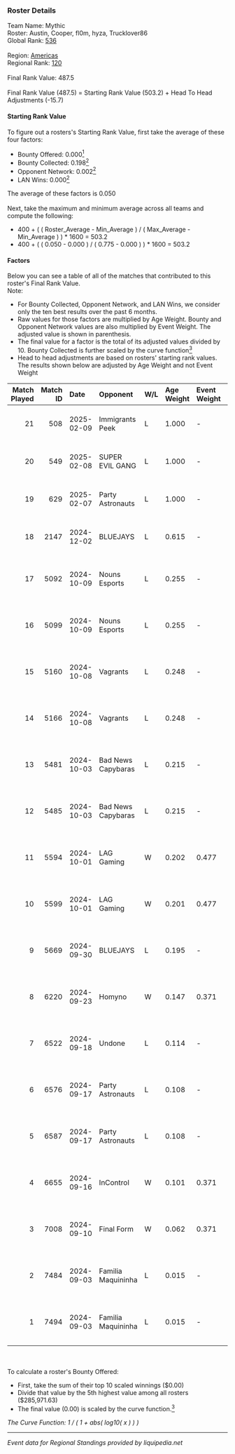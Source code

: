 ### Roster Details<br />
Team Name: Mythic<br />
Roster: Austin, Cooper, fl0m, hyza, Trucklover86<br />
Global Rank: [536](../../standings_global_2025_02_28.md)<br />
<br />
Region: [Americas]( ../../standings_americas_2025_02_28.md)<br />
Regional Rank: [120]( ../../standings_americas_2025_02_28.md)<br />
<br />
Final Rank Value:  487.5<br />
<br />
Final Rank Value (487.5) = Starting Rank Value (503.2) + Head To Head Adjustments (-15.7)<br />

#### Starting Rank Value<br />
To figure out a rosters's Starting Rank Value, first take the average of these four factors:<br />
- Bounty Offered: 0.000[<sup>1</sup>](#table2)
- Bounty Collected: 0.198[<sup>2</sup>](#table1)
- Opponent Network: 0.002[<sup>2</sup>](#table1)
- LAN Wins: 0.000[<sup>2</sup>](#table1)

The average of these factors is 0.050<br />
<br />
Next, take the maximum and minimum average across all teams and compute the following:<br />
- 400 + ( ( Roster_Average - Min_Average ) / ( Max_Average - Min_Average ) ) * 1600 = 503.2
- 400 + ( ( 0.050 - 0.000 ) / ( 0.775 - 0.000 ) ) * 1600 = 503.2


#### Factors<br />
Below you can see a table of all of the matches that contributed to this roster's Final Rank Value.<br />
Note:<br />

- For Bounty Collected, Opponent Network, and LAN Wins, we consider only the ten best results over the past 6 months.
- Raw values for those factors are multiplied by Age Weight. Bounty and Opponent Network values are also multiplied by Event Weight. The adjusted value is shown in parenthesis.
- The final value for a factor is the total of its adjusted values divided by 10. Bounty Collected is further scaled by the curve function[<sup>3</sup>](#curveFunction)
- Head to head adjustments are based on rosters' starting rank values. The results shown below are adjusted by Age Weight and not Event Weight
<span id="table1"></span><br />


| Match Played | Match ID | Date       | Opponent           | W/L | Age Weight | Event Weight | Bounty Collected | Opponent Network | LAN Wins  | H2H Adj. | Roster                                         |
| -: | -: | :- | :- | :- | :- | :- | :- | :- | :- | -: | :- |
|           21 |      508 | 2025-02-09 | Immigrants Peek    | L   | 1.000      | -            | -                | -                | -         |    -9.86 | Austin, Cooper, fl0m, hyza, Trucklover86       |
|           20 |      549 | 2025-02-08 | SUPER EVIL GANG    | L   | 1.000      | -            | -                | -                | -         |    -5.88 | Austin, Cooper, fl0m, hyza, Trucklover86       |
|           19 |      629 | 2025-02-07 | Party Astronauts   | L   | 1.000      | -            | -                | -                | -         |    -3.85 | Austin, Cooper, fl0m, hyza, Trucklover86       |
|           18 |     2147 | 2024-12-02 | BLUEJAYS           | L   | 0.615      | -            | -                | -                | -         |    -1.63 | Austin, Cooper, fl0m, hyza, Trucklover86       |
|           17 |     5092 | 2024-10-09 | Nouns Esports      | L   | 0.255      | -            | -                | -                | -         |    -0.63 | Austin, Cooper, fl0m, freakazoid, Trucklover86 |
|           16 |     5099 | 2024-10-09 | Nouns Esports      | L   | 0.255      | -            | -                | -                | -         |    -0.63 | Austin, Cooper, fl0m, freakazoid, Trucklover86 |
|           15 |     5160 | 2024-10-08 | Vagrants           | L   | 0.248      | -            | -                | -                | -         |    -1.40 | Austin, Cooper, fl0m, freakazoid, Trucklover86 |
|           14 |     5166 | 2024-10-08 | Vagrants           | L   | 0.248      | -            | -                | -                | -         |    -1.42 | Austin, Cooper, fl0m, freakazoid, Trucklover86 |
|           13 |     5481 | 2024-10-03 | Bad News Capybaras | L   | 0.215      | -            | -                | -                | -         |    -1.77 | Austin, Cooper, fl0m, freakazoid, Trucklover86 |
|           12 |     5485 | 2024-10-03 | Bad News Capybaras | L   | 0.215      | -            | -                | -                | -         |    -1.80 | Austin, Cooper, fl0m, freakazoid, Trucklover86 |
|           11 |     5594 | 2024-10-01 | LAG Gaming         | W   | 0.202      | 0.477        | 0.002 (0.000)    | 0.030 (0.003)    | 0 (0.000) |     4.15 | Austin, Cooper, fl0m, freakazoid, Trucklover86 |
|           10 |     5599 | 2024-10-01 | LAG Gaming         | W   | 0.201      | 0.477        | 0.002 (0.000)    | 0.030 (0.003)    | 0 (0.000) |     4.21 | Austin, Cooper, fl0m, freakazoid, Trucklover86 |
|            9 |     5669 | 2024-09-30 | BLUEJAYS           | L   | 0.195      | -            | -                | -                | -         |    -0.54 | Austin, Cooper, fl0m, freakazoid, Trucklover86 |
|            8 |     6220 | 2024-09-23 | Homyno             | W   | 0.147      | 0.371        | 0.009 (0.001)    | 0.208 (0.011)    | 0 (0.000) |     3.61 | Austin, Cooper, fl0m, freakazoid, Trucklover86 |
|            7 |     6522 | 2024-09-18 | Undone             | L   | 0.114      | -            | -                | -                | -         |    -0.54 | Austin, Cooper, fl0m, freakazoid, Trucklover86 |
|            6 |     6576 | 2024-09-17 | Party Astronauts   | L   | 0.108      | -            | -                | -                | -         |    -0.48 | Austin, Cooper, fl0m, freakazoid, Trucklover86 |
|            5 |     6587 | 2024-09-17 | Party Astronauts   | L   | 0.108      | -            | -                | -                | -         |    -0.48 | Austin, Cooper, fl0m, freakazoid, Trucklover86 |
|            4 |     6655 | 2024-09-16 | InControl          | W   | 0.101      | 0.371        | 0.002 (0.000)    | 0.094 (0.004)    | 0 (0.000) |     2.19 | Austin, Cooper, fl0m, freakazoid, Trucklover86 |
|            3 |     7008 | 2024-09-10 | Final Form         | W   | 0.062      | 0.371        | 0.001 (0.000)    | 0.083 (0.002)    | 0 (0.000) |     1.28 | Austin, Cooper, fl0m, freakazoid, Trucklover86 |
|            2 |     7484 | 2024-09-03 | Familia Maquininha | L   | 0.015      | -            | -                | -                | -         |    -0.13 | Austin, Cooper, fl0m, freakazoid, Trucklover86 |
|            1 |     7494 | 2024-09-03 | Familia Maquininha | L   | 0.015      | -            | -                | -                | -         |    -0.12 | Austin, Cooper, fl0m, freakazoid, Trucklover86 |

<br />
<span id="table2"></span><br />
To calculate a roster's Bounty Offered:<br />

- First, take the sum of their top 10 scaled winnings ($0.00)
- Divide that value by the 5th highest value among all rosters ($285,971.63)
- The final value (0.00) is scaled by the curve function.[<sup>3</sup>](#curveFunction)

<span id="curveFunction"></span>_The Curve Function: 1 / ( 1 + abs( log10( x ) ) )_<br />

---
_Event data for Regional Standings provided by liquipedia.net_<br />
